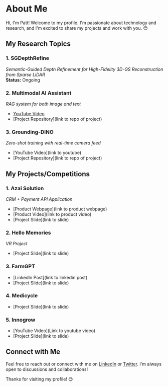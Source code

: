 # About Me

Hi, I'm Patt! Welcome to my profile. I'm passionate about technology and research, and I'm excited to share my projects and work with you. 😊

## My Research Topics

### 1. SGDepthRefine
*Semantic-Guided Depth Refinement for High-Fidelity 3D-GS Reconstruction from Sparse LiDAR*  
**Status:** Ongoing  

### 2. Multimodal AI Assistant
*RAG system for both image and text*  
- [YouTube Video](https://www.youtube.com/watch?v=VtH04mv8A6c&ab_channel=PattPhurtivilai)  
- [Project Repository](link to repo of project)  

### 3. Grounding-DINO
*Zero-shot training with real-time camera feed*  
- [YouTube Video](link to youtube)  
- [Project Repository](link to repo of project)  

## My Projects/Competitions

### 1. Azai Solution
*CRM + Payment API Application*  
- [Product Webpage](link to product webpage)  
- [Product Video](link to product video)  
- [Project Slide](link to slide)  

### 2. Hello Memories
*VR Project*  
- [Project Slide](link to slide)  

### 3. FarmGPT
- [LinkedIn Post](link to linkedin post)  
- [Project Slide](link to slide)  

### 4. Medicycle
- [Project Slide](link to slide)  

### 5. Innogrow
- [YouTube Video](Link to youtube video)  
- [Project Slide](link to slide)  

## Connect with Me
Feel free to reach out or connect with me on [LinkedIn](your-linkedin-profile) or [Twitter](your-twitter-profile). I'm always open to discussions and collaborations!

Thanks for visiting my profile! 😊
